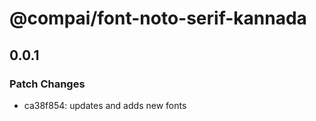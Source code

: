 # @compai/font-noto-serif-kannada

## 0.0.1
### Patch Changes

- ca38f854: updates and adds new fonts
